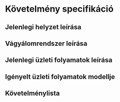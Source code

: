 # Követelmény specifikáció

## Jelenlegi helyzet leírása

## Vágyálomrendszer leírása

## Jelenlegi üzleti folyamatok leírása

## Igényelt üzleti folyamatok modellje

## Követelménylista